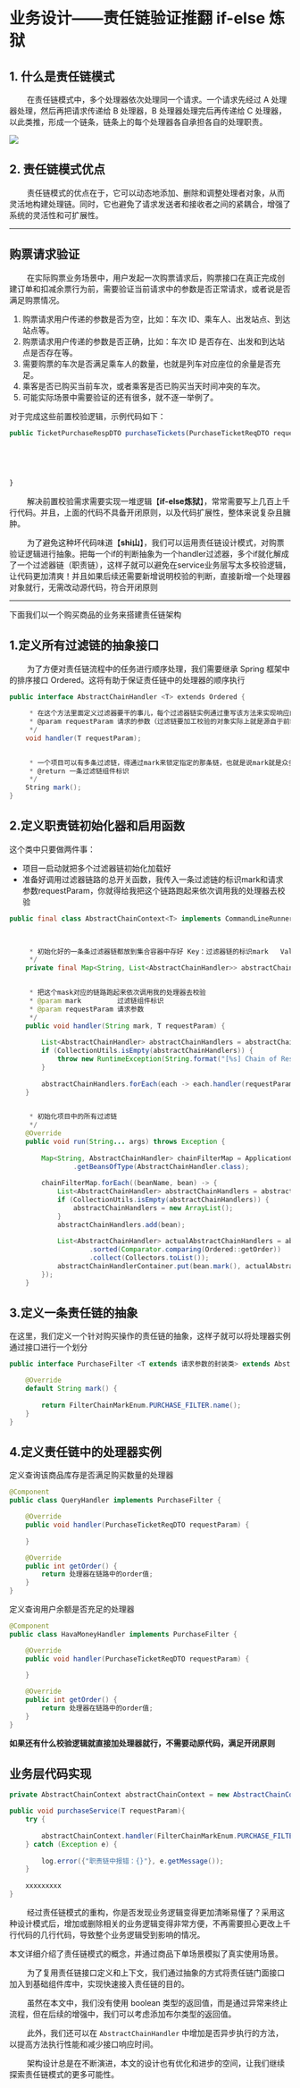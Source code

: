 # 业务设计——责任链验证推翻 if-else 炼狱
1\. 什么是责任链模式
------------

        在责任链模式中，多个处理器依次处理同一个请求。一个请求先经过 A 处理器处理，然后再把请求传递给 B 处理器，B 处理器处理完后再传递给 C 处理器，以此类推，形成一个链条，链条上的每个处理器各自承担各自的处理职责。

![](https://p9-juejin.byteimg.com/tos-cn-i-k3u1fbpfcp/0ef5bd999fe749739a9bde36a5d62cae~tplv-k3u1fbpfcp-jj-mark:3024:0:0:0:q75.awebp#?w=2137&h=977&s=266237&e=png&b=fefafa)

2\. 责任链模式优点
-----------

        责任链模式的优点在于，它可以动态地添加、删除和调整处理者对象，从而灵活地构建处理链。同时，它也避免了请求发送者和接收者之间的紧耦合，增强了系统的灵活性和可扩展性。

* * *

购票请求验证
------

        在实际购票业务场景中，用户发起一次购票请求后，购票接口在真正完成创建订单和扣减余票行为前，需要验证当前请求中的参数是否正常请求，或者说是否满足购票情况。

1.  购票请求用户传递的参数是否为空，比如：车次 ID、乘车人、出发站点、到达站点等。
2.  购票请求用户传递的参数是否正确，比如：车次 ID 是否存在、出发和到达站点是否存在等。
3.  需要购票的车次是否满足乘车人的数量，也就是列车对应座位的余量是否充足。
4.  乘客是否已购买当前车次，或者乘客是否已购买当天时间冲突的车次。
5.  可能实际场景中需要验证的还有很多，就不逐一举例了。

对于完成这些前置校验逻辑，示例代码如下：

```typescript
public TicketPurchaseRespDTO purchaseTickets(PurchaseTicketReqDTO requestParam) {
	
	
	
	
	
}

```

        解决前置校验需求需要实现一堆逻辑【**if-else炼狱**】，常常需要写上几百上千行代码。并且，上面的代码不具备开闭原则，以及代码扩展性，整体来说复杂且臃肿。

        为了避免这种坏代码味道【**shi山**】，我们可以运用责任链设计模式，对购票验证逻辑进行抽象。把每一个if的判断抽象为一个handler过滤器，多个if就化解成了一个过滤器链（职责链），这样子就可以避免在service业务层写太多校验逻辑，让代码更加清爽！并且如果后续还需要新增说明校验的判断，直接新增一个处理器对象就行，无需改动源代码，符合开闭原则

* * *

下面我们以一个购买商品的业务来搭建责任链架构

1.定义所有过滤链的抽象接口
--------------

        为了方便对责任链流程中的任务进行顺序处理，我们需要继承 Spring 框架中的排序接口 Ordered。这将有助于保证责任链中的处理器的顺序执行

```csharp
public interface AbstractChainHandler <T> extends Ordered { 
    
     * 在这个方法里面定义过滤器要干的事儿，每个过滤器链实例通过重写该方法来实现响应的处理逻辑
     * @param requestParam 请求的参数（过滤链要加工校验的对象实际上就是源自于前端传过来的参数）
     */
    void handler(T requestParam);

    
     * 一个项目可以有多条过滤链，得通过mark来锁定指定的那条链，也就是说mark就是众多处理器的划分参考
     * @return 一条过滤链组件标识
     */
    String mark();
}

```

2.定义职责链初始化器和启用函数
----------------

这个类中只要做两件事：

*   项目一启动就把多个过滤器链初始化加载好
*   准备好调用过滤器链路的总开关函数，我传入一条过滤链的标识mark和请求参数requestParam，你就得给我把这个链路跑起来依次调用我的处理器去校验

```java
public final class AbstractChainContext<T> implements CommandLineRunner { 
                            

    
     * 初始化好的一条条过滤器链都放到集合容器中存好 Key：过滤器链的标识mark   Value：过滤器链中的处理器集合
     */
    private final Map<String, List<AbstractChainHandler>> abstractChainHandlerContainer = new HashMap<>();

    
     * 把这个mask对应的链路跑起来依次调用我的处理器去校验
     * @param mark         过滤链组件标识
     * @param requestParam 请求参数
     */
    public void handler(String mark, T requestParam) {
        
        List<AbstractChainHandler> abstractChainHandlers = abstractChainHandlerContainer.get(mark);
        if (CollectionUtils.isEmpty(abstractChainHandlers)) {
            throw new RuntimeException(String.format("[%s] Chain of Responsibility ID is undefined.", mark));
        }
        
        abstractChainHandlers.forEach(each -> each.handler(requestParam));
    }

    
     * 初始化项目中的所有过滤链
     */
    @Override
    public void run(String... args) throws Exception {
        
        Map<String, AbstractChainHandler> chainFilterMap = ApplicationContextHolder
                .getBeansOfType(AbstractChainHandler.class);
        
        chainFilterMap.forEach((beanName, bean) -> {
            List<AbstractChainHandler> abstractChainHandlers = abstractChainHandlerContainer.get(bean.mark());
            if (CollectionUtils.isEmpty(abstractChainHandlers)) {
                abstractChainHandlers = new ArrayList();
            }
            abstractChainHandlers.add(bean);
            
            List<AbstractChainHandler> actualAbstractChainHandlers = abstractChainHandlers.stream()
                    .sorted(Comparator.comparing(Ordered::getOrder))
                    .collect(Collectors.toList());
            abstractChainHandlerContainer.put(bean.mark(), actualAbstractChainHandlers);
        });
    }

```

3.定义一条责任链的抽象
------------

在这里，我们定义一个针对购买操作的责任链的抽象，这样子就可以将处理器实例通过接口进行一个划分

```java
public interface PurchaseFilter <T extends 请求参数的封装类> extends AbstractChainHandler<请求参数的封装类> {

    @Override
    default String mark() {
        
        return FilterChainMarkEnum.PURCHASE_FILTER.name();
    }
}

```

4.定义责任链中的处理器实例
--------------

定义查询该商品库存是否满足购买数量的处理器

```java
@Component
public class QueryHandler implements PurchaseFilter {

    @Override
    public void handler(PurchaseTicketReqDTO requestParam) {
        
    }

    @Override
    public int getOrder() {
        return 处理器在链路中的order值;
    }
}

```

定义查询用户余额是否充足的处理器

```java
@Component
public class HavaMoneyHandler implements PurchaseFilter {

    @Override
    public void handler(PurchaseTicketReqDTO requestParam) {
        
    }

    @Override
    public int getOrder() {
        return 处理器在链路中的order值;
    }
}

```

**如果还有什么校验逻辑就直接加处理器就行，不需要动原代码，满足开闭原则**

业务层代码实现
-------

```java
private AbstractChainContext abstractChainContext = new AbstractChainContext();

public void purchaseService(T requestParam){
    try {
        
        abstractChainContext.handler(FilterChainMarkEnum.PURCHASE_FILTER.name(), requestParam);
    } catch (Exception e) {
        
        log.error({"职责链中报错：{}"}, e.getMessage());
    }
    
    xxxxxxxxx
}

```

        经过责任链模式的重构，你是否发现业务逻辑变得更加清晰易懂了？采用这种设计模式后，增加或删除相关的业务逻辑变得非常方便，不再需要担心更改上千行代码的几行代码，导致整个业务逻辑受到影响的情况。

本文详细介绍了责任链模式的概念，并通过商品下单场景模拟了真实使用场景。

        为了复用责任链接口定义和上下文，我们通过抽象的方式将责任链门面接口加入到基础组件库中，实现快速接入责任链的目的。

        虽然在本文中，我们没有使用 boolean 类型的返回值，而是通过异常来终止流程，但在后续的增强中，我们可以考虑添加布尔类型的返回值。

        此外，我们还可以在 `AbstractChainHandler` 中增加是否异步执行的方法，以提高方法执行性能和减少接口响应时间。

        架构设计总是在不断演进，本文的设计也有优化和进步的空间，让我们继续探索责任链模式的更多可能性。